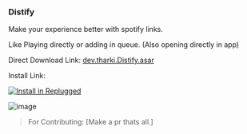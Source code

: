 ### Distify

Make your experience better with spotify links.

Like Playing directly or adding in queue. (Also opening directly in app)

Direct Download Link: [dev.tharki.Distify.asar](https://github.com/TharkiDev/Distify/releases/latest/download/dev.tharki.Distify.asar)

Install Link:


[![Install in Replugged](https://img.shields.io/badge/-Install%20in%20Replugged-blue?style=for-the-badge&logo=none)](https://replugged.dev/install?identifier=TharkiDev/Distify&source=github)

![image](https://i.imgur.com/i7r0j9L.png)



> For Contributing: [Make a pr thats all.]

